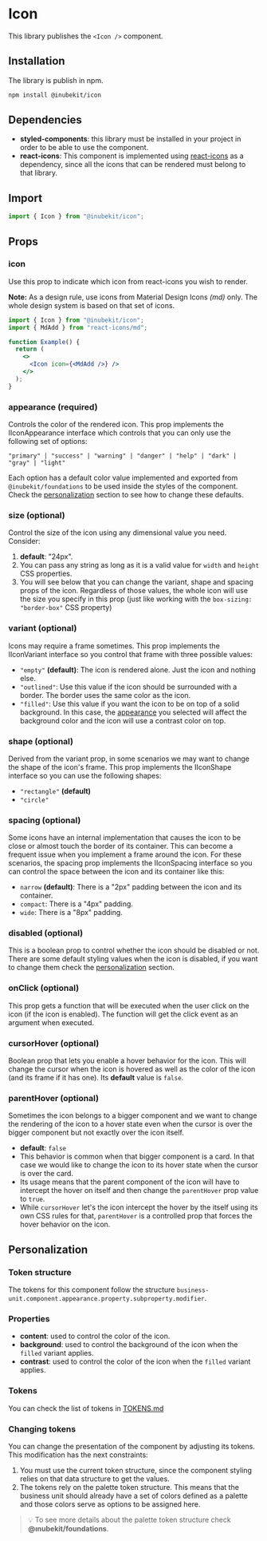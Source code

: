 # Icon

This library publishes the `<Icon />` component.

## Installation

The library is publish in npm.

```bash
npm install @inubekit/icon
```

## Dependencies

- **styled-components**: this library must be installed in your project in order to be able to use the component.
- **react-icons**: This component is implemented using [react-icons](https://react-icons.github.io/react-icons/) as a dependency, since all the icons that can be rendered must belong to that library.

## Import

```jsx
import { Icon } from "@inubekit/icon";
```

## Props

### icon

Use this prop to indicate which icon from react-icons you wish to render.

**Note:** As a design rule, use icons from Material Design Icons _(md)_ only. The whole design system is based on that set of icons.

```jsx
import { Icon } from "@inubekit/icon";
import { MdAdd } from "react-icons/md";

function Example() {
  return (
    <>
      <Icon icon={<MdAdd />} />
    </>
  );
}
```

### appearance (required)

Controls the color of the rendered icon. This prop implements the IIconAppearance interface which controls that you can only use the following set of options:

`"primary" | "success" | "warning" | "danger" | "help" | "dark" | "gray" | "light"`

Each option has a default color value implemented and exported from `@inubekit/foundations` to be used inside the styles of the component. Check the [personalization](#personalization) section to see how to change these defaults.

### size (optional)

Control the size of the icon using any dimensional value you need. Consider:

1. **default**: "24px".
2. You can pass any string as long as it is a valid value for `width` and `height` CSS properties.
3. You will see below that you can change the variant, shape and spacing props of the icon. Regardless of those values, the whole icon will use the size you specify in this prop (just like working with the `box-sizing: "border-box"` CSS property)

### variant (optional)

Icons may require a frame sometimes. This prop implements the IIconVariant interface so you control that frame with three possible values:

- `"empty"` **(default)**: The icon is rendered alone. Just the icon and nothing else.
- `"outlined"`: Use this value if the icon should be surrounded with a border. The border uses the same color as the icon.
- `"filled"`: Use this value if you want the icon to be on top of a solid background. In this case, the [appearance](#appearance-required) you selected will affect the background color and the icon will use a contrast color on top.

### shape (optional)

Derived from the variant prop, in some scenarios we may want to change the shape of the icon's frame. This prop implements the IIconShape interface so you can use the following shapes:

- `"rectangle"` **(default)**
- `"circle"`

### spacing (optional)

Some icons have an internal implementation that causes the icon to be close or almost touch the border of its container. This can become a frequent issue when you implement a frame around the icon. For these scenarios, the spacing prop implements the IIconSpacing interface so you can control the space between the icon and its container like this:

- `narrow` **(default)**: There is a "2px" padding between the icon and its container.
- `compact`: There is a "4px" padding.
- `wide`: There is a "8px" padding.

### disabled (optional)

This is a boolean prop to control whether the icon should be disabled or not. There are some default styling values when the icon is disabled, if you want to change them check the [personalization](#personalization) section.

### onClick (optional)

This prop gets a function that will be executed when the user click on the icon (if the icon is enabled). The function will get the click event as an argument when executed.

### cursorHover (optional)

Boolean prop that lets you enable a hover behavior for the icon. This will change the cursor when the icon is hovered as well as the color of the icon (and its frame if it has one). Its **default** value is `false`.

### parentHover (optional)

Sometimes the icon belongs to a bigger component and we want to change the rendering of the icon to a hover state even when the cursor is over the bigger component but not exactly over the icon itself.

- **default**: `false`
- This behavior is common when that bigger component is a card. In that case we would like to change the icon to its hover state when the cursor is over the card.
- Its usage means that the parent component of the icon will have to intercept the hover on itself and then change the `parentHover` prop value to `true`.
- While `cursorHover` let's the icon intercept the hover by the itself using its own CSS rules for that, `parentHover` is a controlled prop that forces the hover behavior on the icon.

## Personalization

### Token structure

The tokens for this component follow the structure `business-unit.component.appearance.property.subproperty.modifier`.

### Properties

- **content**: used to control the color of the icon.
- **background**: used to control the background of the icon when the `filled` variant applies.
- **contrast**: used to control the color of the icon when the `filled` variant applies.

### Tokens

You can check the list of tokens in [TOKENS.md](./TOKENS.md)

### Changing tokens

You can change the presentation of the component by adjusting its tokens. This modification has the next constraints:

1. You must use the current token structure, since the component styling relies on that data structure to get the values.
2. The tokens rely on the palette token structure. This means that the business unit should already have a set of colors defined as a palette and those colors serve as options to be assigned here.

> 💡 To see more details about the palette token structure check **@ınubekit/foundations**.
